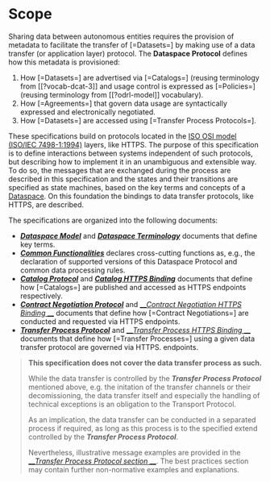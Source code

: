 # Scope

Sharing data between autonomous entities requires the provision of metadata to facilitate the transfer of [=Datasets=]
by making use of a data transfer (or application layer) protocol.
The __Dataspace Protocol__ defines how this metadata is provisioned:

1. How [=Datasets=] are advertised via [=Catalogs=] (reusing terminology from [[?vocab-dcat-3]] and usage control is expressed as [=Policies=] (reusing terminology from [[?odrl-model]] vocabulary).
2. How [=Agreements=] that govern data usage are syntactically expressed and electronically negotiated.
3. How [=Datasets=] are accessed using [=Transfer Process Protocols=].

These specifications build on protocols located in the [ISO OSI model (ISO/IEC 7498-1:1994)](https://www.iso.org/standard/20269.html) layers, like HTTPS.
The purpose of this specification is to define interactions between systems independent of such protocols, but
describing how to implement it in an unambiguous and extensible way.
To do so, the messages that are exchanged during the process are described in this specification and the states and
their transitions are specified as state machines, based on the key terms and concepts of
a [Dataspace](../model/terminology.md#dataspace).
On this foundation the bindings to data transfer protocols, like HTTPS, are described.

The specifications are organized into the following documents:

* [__*Dataspace Model*__](#dataspace-information-model) and [__*Dataspace Terminology*__](#terminology) documents that
  define key terms.
* [__*Common Functionalities*__](#general-common-protocol-requirements) declares cross-cutting functions as, e.g., the declaration of
  supported versions of this Dataspace Protocol and common data processing rules.
* [__*Catalog Protocol*__](#catalog-protocol) and [__*Catalog HTTPS Binding*__](#catalog-https-binding) documents that
  define how [=Catalogs=] are published and accessed as HTTPS endpoints respectively.
* [__*Contract Negotiation Protocol*__](#contract-negotiation-protocol) and [__*Contract Negotiation HTTPS Binding*
  __](#contract-negotiation-https-binding) documents that define how [=Contract Negotiations=] are conducted and
  requested via HTTPS endpoints.
* [__*Transfer Process Protocol*__](#transfer-process-protocol) and [__*Transfer Process HTTPS Binding*
  __](#transfer-process-https-binding) documents that define how [=Transfer Processes=] using a given data transfer
  protocol are governed via HTTPS.
  endpoints.

> **This specification does not cover the data transfer process as such.**
>
> While the data transfer is controlled by the __*Transfer Process Protocol*__ mentioned above, e.g. the initation of
> the transfer channels or their decomissioning, the data transfer itself and especially the handling of technical
> exceptions is an obligation to the Transport Protocol.
>
> As an implication, the data transfer can be conducted in a separated process if required, as long as this process is
> to the specified extend controlled by the __*Transfer Process Protocol*__.
>
> Nevertheless, illustrative message examples are provided in the [__*Transfer Process Protocol section*
__](#message-types-1). The best practices section may contain further non-normative examples and explanations.
